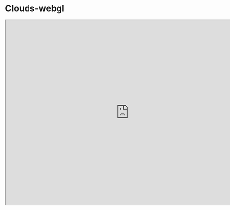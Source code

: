 # Clouds-webgl
<iframe src="https://htmlpreview.github.io/?https://github.com/Tinkinazoo/Clouds-webgl/blob/main/index.html" width="800" height="600"></iframe>

